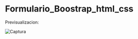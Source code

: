 # Formulario_Boostrap_html_css

Previsualizacion:

![Captura](https://user-images.githubusercontent.com/78851467/223995971-1ff28e1c-ccc1-4d12-84dd-f0778479040a.PNG)

